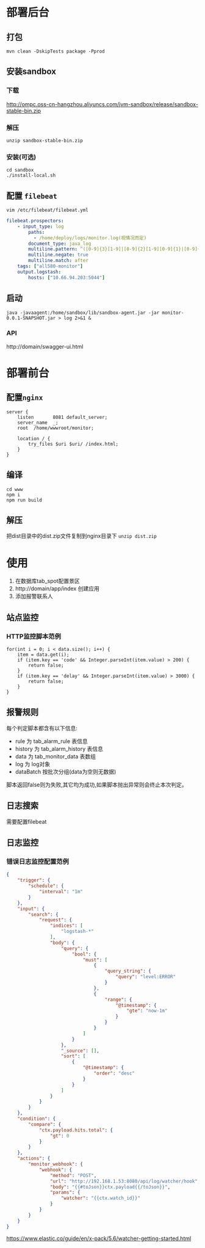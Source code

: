 # 部署后台
## 打包
```
mvn clean -DskipTests package -Pprod
```
## 安装sandbox
### 下载
http://ompc.oss-cn-hangzhou.aliyuncs.com/jvm-sandbox/release/sandbox-stable-bin.zip
### 解压
`unzip sandbox-stable-bin.zip`
### 安装(可选)
```
cd sandbox
./install-local.sh
```
## 配置 `filebeat`
`vim /etc/filebeat/filebeat.yml`

```yaml
filebeat.prospectors:
    - input_type: log
        paths:
          - /home/deploy/logs/monitor.log(视情况而定)
        document_type: java_log
        multiline.pattern: ^([0-9]{3}[1-9]|[0-9]{2}[1-9][0-9]{1}|[0-9]{1}[1-9][0-9]{2}|[1-9][0-9]{3})-(((0[13578]|1[02])-(0[1-9]|[12][0-9]|3[01]))|((0[469]|11)-(0[1-9]|[12][0-9]|30))|(02-(0[1-9]|[1][0-9]|2[0-8])))
        multiline.negate: true
        multiline.match: after
    tags: ["all580-monitor"]
    output.logstash:
        hosts: ["10.66.94.203:5044"]
```
## 启动 
```
java -javaagent:/home/sandbox/lib/sandbox-agent.jar -jar monitor-0.0.1-SNAPSHOT.jar > log 2>&1 &
```

### API
http://domain/swagger-ui.html

# 部署前台
## 配置`nginx`
```
server {
    listen       8081 default_server;
    server_name  _;
    root  /home/wwwroot/monitor;
    
    location / {
        try_files $uri $uri/ /index.html;
    }                                                                                                                                                                                                                                                                    
}
```
## 编译
```
cd www 
npm i
npm run build
```
## 解压
把dist目录中的dist.zip文件复制到nginx目录下
`unzip dist.zip`

# 使用
1. 在数据库tab_spot配置景区
2. http://domain/app/index 创建应用
3. 添加报警联系人

## 站点监控
### HTTP监控脚本范例
```
for(int i = 0; i < data.size(); i++) {
    item = data.get(i);
    if (item.key == 'code' && Integer.parseInt(item.value) > 200) {
        return false;   
    }
    if (item.key == 'delay' && Integer.parseInt(item.value) > 3000) {
        return false;
    }
}
```

## 报警规则
每个判定脚本都含有以下信息:
- rule 为 tab_alarm_rule 表信息
- history 为 tab_alarm_history 表信息
- data 为 tab_monitor_data 表数组
- log 为 log对象
- dataBatch 按批次分组(data为空则无数据)

脚本返回false则为失败,其它均为成功,如果脚本抛出异常则会终止本次判定。

## 日志搜索
需要配置filebeat

## 日志监控
### 错误日志监控配置范例
```json
{
    "trigger": {
        "schedule": {
            "interval": "1m"
        }
    },
    "input": {
        "search": {
            "request": {
                "indices": [
                    "logstash-*"
                ],
                "body": {
                    "query": {
                        "bool": {
                            "must": [
                                {
                                    "query_string": {
                                        "query": "level:ERROR"
                                    }
                                },
                                {
                                    "range": {
                                        "@timestamp": {
                                            "gte": "now-1m"
                                        }
                                    }
                                }
                            ]
                        }
                    },
                    "_source": [],
                    "sort": [
                        {
                            "@timestamp": {
                                "order": "desc"
                            }
                        }
                    ]
                }
            }
        }
    },
    "condition": {
        "compare": {
            "ctx.payload.hits.total": {
                "gt": 0
            }
        }
    },
    "actions": {
        "monitor_webhook": {
            "webhook": {
                "method": "POST",              
                "url": "http://192.168.1.53:8080/api/log/watcher/hook",
                "body": "{{#toJson}}ctx.payload{{/toJson}}",
                "params": {
                    "watcher": "{{ctx.watch_id}}"
                }
            }
        }
    }
}
```
https://www.elastic.co/guide/en/x-pack/5.6/watcher-getting-started.html


